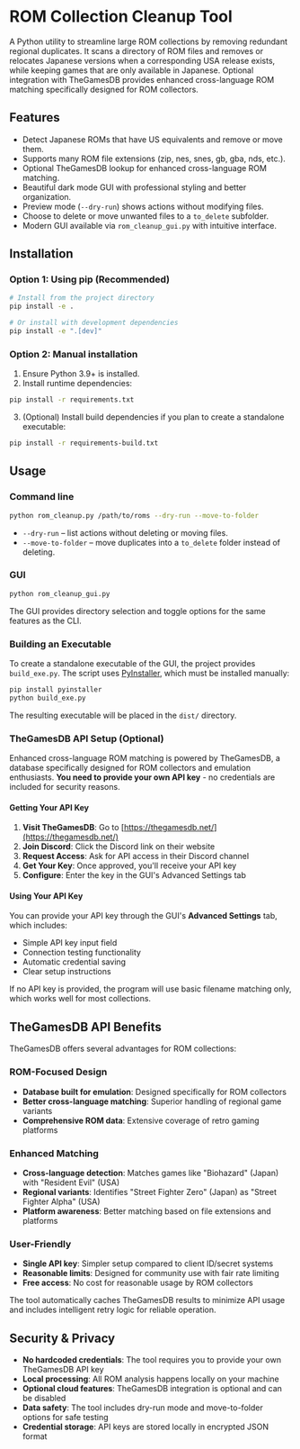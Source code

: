 # ROM Collection Cleanup Tool

A Python utility to streamline large ROM collections by removing redundant regional duplicates. It scans a directory of ROM files and removes or relocates Japanese versions when a corresponding USA release exists, while keeping games that are only available in Japanese. Optional integration with TheGamesDB provides enhanced cross-language ROM matching specifically designed for ROM collectors.

## Features
- Detect Japanese ROMs that have US equivalents and remove or move them.
- Supports many ROM file extensions (zip, nes, snes, gb, gba, nds, etc.).
- Optional TheGamesDB lookup for enhanced cross-language ROM matching.
- Beautiful dark mode GUI with professional styling and better organization.
- Preview mode (`--dry-run`) shows actions without modifying files.
- Choose to delete or move unwanted files to a `to_delete` subfolder.
- Modern GUI available via `rom_cleanup_gui.py` with intuitive interface.

## Installation

### Option 1: Using pip (Recommended)
```bash
# Install from the project directory
pip install -e .

# Or install with development dependencies
pip install -e ".[dev]"
```

### Option 2: Manual installation
1. Ensure Python 3.9+ is installed.
2. Install runtime dependencies:

```bash
pip install -r requirements.txt
```

3. (Optional) Install build dependencies if you plan to create a standalone executable:

```bash
pip install -r requirements-build.txt
```

## Usage

### Command line

```bash
python rom_cleanup.py /path/to/roms --dry-run --move-to-folder
```

- `--dry-run` – list actions without deleting or moving files.
- `--move-to-folder` – move duplicates into a `to_delete` folder instead of deleting.

### GUI

```bash
python rom_cleanup_gui.py
```

The GUI provides directory selection and toggle options for the same features as the CLI.

### Building an Executable

To create a standalone executable of the GUI, the project provides `build_exe.py`. The script uses [PyInstaller](https://www.pyinstaller.org/), which must be installed manually:

```bash
pip install pyinstaller
python build_exe.py
```

The resulting executable will be placed in the `dist/` directory.

### TheGamesDB API Setup (Optional)

Enhanced cross-language ROM matching is powered by TheGamesDB, a database specifically designed for ROM collectors and emulation enthusiasts. **You need to provide your own API key** - no credentials are included for security reasons.

#### **Getting Your API Key**

1. **Visit TheGamesDB**: Go to [https://thegamesdb.net/](https://thegamesdb.net/)
2. **Join Discord**: Click the Discord link on their website
3. **Request Access**: Ask for API access in their Discord channel
4. **Get Your Key**: Once approved, you'll receive your API key
5. **Configure**: Enter the key in the GUI's Advanced Settings tab

#### **Using Your API Key**

You can provide your API key through the GUI's **Advanced Settings** tab, which includes:
- Simple API key input field
- Connection testing functionality
- Automatic credential saving
- Clear setup instructions

If no API key is provided, the program will use basic filename matching only, which works well for most collections.

## TheGamesDB API Benefits

TheGamesDB offers several advantages for ROM collections:

### **ROM-Focused Design**
- **Database built for emulation**: Designed specifically for ROM collectors
- **Better cross-language matching**: Superior handling of regional game variants
- **Comprehensive ROM data**: Extensive coverage of retro gaming platforms

### **Enhanced Matching**
- **Cross-language detection**: Matches games like "Biohazard" (Japan) with "Resident Evil" (USA)
- **Regional variants**: Identifies "Street Fighter Zero" (Japan) as "Street Fighter Alpha" (USA)
- **Platform awareness**: Better matching based on file extensions and platforms

### **User-Friendly**
- **Single API key**: Simpler setup compared to client ID/secret systems
- **Reasonable limits**: Designed for community use with fair rate limiting
- **Free access**: No cost for reasonable usage by ROM collectors

The tool automatically caches TheGamesDB results to minimize API usage and includes intelligent retry logic for reliable operation.

## Security & Privacy

- **No hardcoded credentials**: The tool requires you to provide your own TheGamesDB API key
- **Local processing**: All ROM analysis happens locally on your machine
- **Optional cloud features**: TheGamesDB integration is optional and can be disabled
- **Data safety**: The tool includes dry-run mode and move-to-folder options for safe testing
- **Credential storage**: API keys are stored locally in encrypted JSON format
